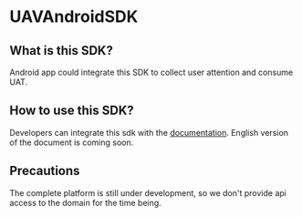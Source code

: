 # UAVAndroidSDK

## What is this SDK?

Android app could integrate this SDK to collect user attention and consume UAT.

## How to use this SDK?

Developers can integrate this sdk with the [documentation](https://github.com/Merculet/UAVAndroidSDK/blob/master/Merculet%E5%9F%8B%E7%82%B9%E6%96%87%E6%A1%A3.docx). English version of the document is coming soon.

## Precautions

The complete platform is still under development, so we don't provide api access to the domain for the time being.